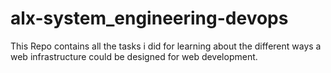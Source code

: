 # alx-system_engineering-devops
This Repo contains all the tasks i did for learning about the different ways a web infrastructure could be designed for web development.
